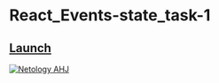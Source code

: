 # React_Events-state_task-1

## [Launch](https://johnnystorm19.github.io/RA_Components_task-1/)

[![Netology AHJ](https://github.com/JohnnyStorm19/RA_Components_task-1/actions/workflows/web.yml/badge.svg)](https://github.com/JohnnyStorm19/RA_Components_task-1/actions/workflows/web.yml)